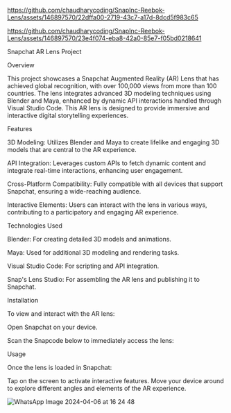 




https://github.com/chaudharycoding/SnapInc-Reebok-Lens/assets/146897570/22dffa00-2719-43c7-a17d-8dcd5f983c65

https://github.com/chaudharycoding/SnapInc-Reebok-Lens/assets/146897570/23e4f074-eba8-42a0-85e7-f05bd0218641







Snapchat AR Lens Project


Overview

This project showcases a Snapchat Augmented Reality (AR) Lens that has achieved global recognition, with over 100,000 views from more than 100 countries. The lens integrates advanced 3D modeling techniques using Blender and Maya, enhanced by dynamic API interactions handled through Visual Studio Code. This AR lens is designed to provide immersive and interactive digital storytelling experiences.

Features


3D Modeling: Utilizes Blender and Maya to create lifelike and engaging 3D models that are central to the AR experience.

API Integration: Leverages custom APIs to fetch dynamic content and integrate real-time interactions, enhancing user engagement.

Cross-Platform Compatibility: Fully compatible with all devices that support Snapchat, ensuring a wide-reaching audience.

Interactive Elements: Users can interact with the lens in various ways, contributing to a participatory and engaging AR experience.

Technologies Used

Blender: For creating detailed 3D models and animations.

Maya: Used for additional 3D modeling and rendering tasks.

Visual Studio Code: For scripting and API integration.

Snap's Lens Studio: For assembling the AR lens and publishing it to Snapchat.

Installation

To view and interact with the AR lens:


Open Snapchat on your device.

Scan the Snapcode below to immediately access the lens:

Usage

Once the lens is loaded in Snapchat:

Tap on the screen to activate interactive features.
Move your device around to explore different angles and elements of the AR experience.

![WhatsApp Image 2024-04-06 at 16 24 48](https://github.com/chaudharycoding/SnapInc-Reebok-Lens/assets/146897570/454dce1a-a0c4-4a01-a548-9853705bf865) 


